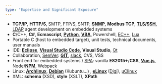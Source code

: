 ```yaml
---
type: "Expertise and Significant Exposure"
---
```


* **TCP/IP**, **HTTP/S**, SMTP, FTP/S, SNTP, **<a href="https://en.wikipedia.org/wiki/Simple_Network_Management_Protocol" target="_blank">SNMP</a>**, **Modbus TCP**, **<a href="https://en.wikipedia.org/wiki/Transport_Layer_Security" target="_blank">TLS</a>/<a href="https://en.wikipedia.org/wiki/Secure_Shell" target="_blank">SSH</a>**, <a href="https://en.wikipedia.org/wiki/Lightweight_Directory_Access_Protocol" target="_blank">LDAP</a> agent development on embedded systems
* **C**/C++, **C#**, **Ecmascript**, **<a href="https://www.python.org" target="_blank">Python</a>**, **<a href="https://en.wikipedia.org/wiki/Visual_Basic_for_Applications" target="_blank">VBA</a>**, Powershell, <a href="https://en.wikipedia.org/wiki/Embedded_C%2B%2B" target="_blank">EC++</a>, <a href="https://www.lua.org" target="_blank">Lua</a>
* Portable C (host to embedded target), unit tests, technical documents, user manuals
* IDE: **<a href="https://www.eclipse.org" target="_blank">Eclipse</a>**, **<a href="https://code.visualstudio.com" target="_blank">Visual Studio Code</a>**, **Visual Studio**, <a href="https://www.qt.io" target="_blank">Qt</a>
* Collaboration, <a href="https://semver.org" target="_blank">SemVer</a>: **<a href="https://git-scm.com" target="_blank">GIT</a>**, <a href="https://slack.com" target="_blank">slack</a>, CVS, VSS
* Front end for embedded systems / <a href="https://en.wikipedia.org/wiki/Single-page_applicationvue.js" target="_blank">SPA</a>: vanilla **ES2015+**/**CSS**, **<a href="https://vuejs.org" target="_blank">Vue.js</a>**, Node/**<a href="https://www.npmjs.com" target="_blank">NPM</a>**, Webpack
* Linux: **<a href="https://www.archlinux.org" target="_blank">Archlinux</a>**, **<a href="https://www.debian.org" target="_blank">Debian</a>** (Kubuntu...) , **<a href="https://elinux.org" target="_blank">eLinux</a>** (<a href="https://www.digi.com" target="_blank">Digi</a>), <a href="https://en.wikipedia.org/wiki/%CE%9CClinux" target="_blank">µClinux</a>
* XML: **schema** (XSD), **style** (XSLT), **XPath**

